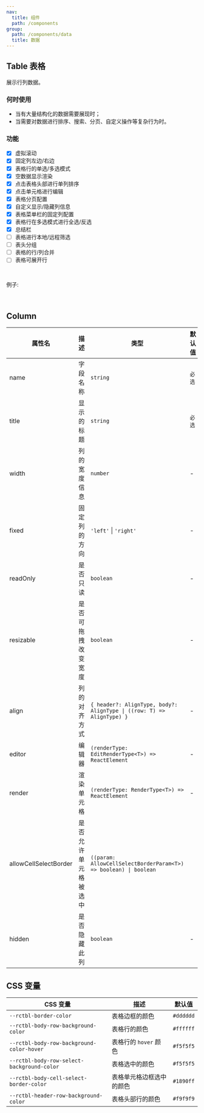 ```yaml
---
nav:
  title: 组件
  path: /components
group:
  path: /components/data
  title: 数据
---
```


## Table 表格

展示行列数据。

### 何时使用

- 当有大量结构化的数据需要展现时；
- 当需要对数据进行排序、搜索、分页、自定义操作等复杂行为时。

### 功能

- [x] 虚拟滚动
- [x] 固定列左边/右边
- [x] 表格行的单选/多选模式
- [x] 空数据显示渲染
- [x] 点击表格头部进行单列排序
- [x] 点击单元格进行编辑
- [x] 表格分页配置
- [x] 自定义显示/隐藏列信息
- [x] 表格菜单栏的固定列配置
- [x] 表格行在多选模式进行全选/反选
- [x] 总结栏
- [ ] 表格进行本地/远程筛选
- [ ] 表头分组
- [ ] 表格的行/列合并
- [ ] 表格可展开行

<br />

例子:

<code src="./__demo__/simple.tsx"></code>

<code src="./__demo__/selectRow.tsx"></code>

<code src="./__demo__/pagination.tsx"></code>

<code src="./__demo__/row-edit.tsx"></code>

<code src="./__demo__/sort.tsx"></code>

<code src="./__demo__/emptyRows.tsx"></code>

<code src="./__demo__/virtualscroll.tsx"></code>

<br />

<API></API>

## Column

| 属性名                | 描述                 | 类型                                                                  | 默认值 |
| --------------------- | -------------------- | --------------------------------------------------------------------- | ------ |
| name                  | 字段名称             | `string`                                                              | `必选` |
| title                 | 显示的标题           | `string`                                                              | `必选` |
| width                 | 列的宽度信息         | `number`                                                              | -      |
| fixed                 | 固定列的方向         | `'left'` \| `'right'`                                                 | -      |
| readOnly              | 是否只读             | `boolean`                                                             | -      |
| resizable             | 是否可拖拽改变宽度   | `boolean`                                                             | -      |
| align                 | 列的对齐方式         | `{ header?: AlignType, body?: AlignType \| ((row: T) => AlignType) }` | -      |
| editor                | 编辑器               | `(renderType: EditRenderType<T>) => ReactElement`                     | -      |
| render                | 渲染单元格           | `(renderType: RenderType<T>) => ReactElement`                         | -      |
| allowCellSelectBorder | 是否允许单元格被选中 | `((param: AllowCellSelectBorderParam<T>) => boolean) \| boolean`      |
| hidden                | 是否隐藏此列         | `boolean`                                                             | -      |

## CSS 变量

| CSS 变量                                   | 描述                     | 默认值    |
| ------------------------------------------ | ------------------------ | --------- |
| `--rctbl-border-color`                     | 表格边框的颜色           | `#dddddd` |
| `--rctbl-body-row-background-color`        | 表格行的颜色             | `#ffffff` |
| `--rctbl-body-row-background-color-hover`  | 表格行的 `hover` 颜色    | `#f5f5f5` |
| `--rctbl-body-row-select-background-color` | 表格选中的颜色           | `#f5f5f5` |
| `--rctbl-body-cell-select-border-color`    | 表格单元格边框选中的颜色 | `#1890ff` |
| `--rctbl-header-row-background-color`      | 表格头部行的颜色         | `#f9f9f9` |
